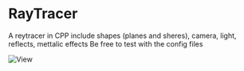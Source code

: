 # RayTracer
A reytracer in CPP include shapes (planes and sheres), camera, light, reflects, mettalic effects
Be free to test with the config files

![View](https://github.com/Guilhemvnt/RayTracer/assets/91870149/6cc1427c-1d6e-44d5-916c-c0aa3415ef76)
